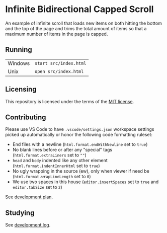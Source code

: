 # Infinite Bidirectional Capped Scroll

An example of infinite scroll that loads new items on both hitting the bottom and the top of the page
and trims the total amount of items so that a maximum number of items in the page is capped.

## Running

|         |                        |
|---------|------------------------|
| Windows | `start src/index.html` |
| Unix    | `open src/index.html`  |

## Licensing

This repository is licensed under the terms of the [MIT license](LICENSE.md).

## Contributing

Please use VS Code to have `.vscode/settings.json` workspace settings picked up automatically or honor the following code formatting ruleset:

- End files with a newline (`html.format.endWithNewline` set to `true`)
- No blank lines before or after any "special" tags (`html.format.extraLiners` set to `""`)
- `head` and `body` indented like any other element (`html.format.indentInnerHtml` set to `true`)
- No ugly wrapping in the source (ew), only when viewer if need be (`html.format.wrapLineLength` set to `0`)
- We use two spaces in this house (`editor.insertSpaces` set to `true` and `editor.tabSize` set to `2`)

See [development plan](doc/tasks.md).

## Studying

See [development log](doc/notes.md).
